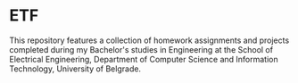 # ETF

This repository features a collection of homework assignments and projects completed during my Bachelor's studies in Engineering at the School of Electrical Engineering, Department of Computer Science and Information Technology, University of Belgrade. 
